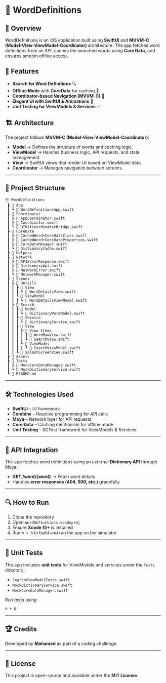 # 📖 WordDefinitions

## 📌 Overview
WordDefinitions is an iOS application built using **SwiftUI** and **MVVM-C (Model-View-ViewModel-Coordinator)** architecture. The app fetches word definitions from an API, caches the searched words using **Core Data**, and ensures smooth offline access.

## 🚀 Features
- **Search for Word Definitions** 🔍
- **Offline Mode** with **CoreData** for caching 🔄
- **Coordinator-based Navigation (MVVM-C)** 📌
- **Elegant UI with SwiftUI & Animations** 🎨
- **Unit Testing for ViewModels & Services** ✅

## 🏗️ Architecture
The project follows **MVVM-C (Model-View-ViewModel-Coordinator)**:
- **Model** → Defines the structure of words and caching logic.
- **ViewModel** → Handles business logic, API requests, and state management.
- **View** → SwiftUI views that render UI based on ViewModel data.
- **Coordinator** → Manages navigation between screens.

---
## 📂 Project Structure
```
📦 WordDefinitions
 ┣ 📂 App
 ┃ ┗ 📜 WordDefinitionsApp.swift
 ┣ 📂 Coordinator
 ┃ ┣ 📜 AppCoordinator.swift
 ┃ ┣ 📜 Coordinator.swift
 ┃ ┗ 📜 UIKitCoordinatorBridge.swift
 ┣ 📂 CoreData
 ┃ ┣ 📜 CachedWord+CoreDataClass.swift
 ┃ ┣ 📜 CachedWord+CoreDataProperties.swift
 ┃ ┣ 📜 CoreDataManager.swift
 ┃ ┗ 📜 DictionaryCache.swift
 ┣ 📂 Helpers
 ┣ 📂 Network
 ┃ ┣ 📜 APIErrorResponse.swift
 ┃ ┣ 📜 DictionaryApi.swift
 ┃ ┣ 📜 NetworkError.swift
 ┃ ┗ 📜 NetworkManager.swift
 ┣ 📂 Scenes
 ┃ ┣ 📂 Details
 ┃ ┃ ┣ 📂 View
 ┃ ┃ ┃ ┗ 📜 WordDetailsView.swift
 ┃ ┃ ┗ 📂 ViewModel
 ┃ ┃ ┃ ┗ 📜 WordDetailsViewModel.swift
 ┃ ┣ 📂 Search
 ┃ ┃ ┣ 📂 Model
 ┃ ┃ ┃ ┗ 📜 DictionaryWordModel.swift
 ┃ ┃ ┣ 📂 Service
 ┃ ┃ ┃ ┗ 📜 DictionaryService.swift
 ┃ ┃ ┣ 📂 View
 ┃ ┃ ┃ ┣ 📂 View Items
 ┃ ┃ ┃ ┃ ┣ 📜 WordRowView.swift
 ┃ ┃ ┃ ┃ ┗ 📜 SearchView.swift
 ┃ ┃ ┃ ┗ 📂 ViewModel
 ┃ ┃ ┃ ┃ ┗ 📜 SearchViewModel.swift
 ┃ ┃ ┗ 📜 SplashScreenView.swift
 ┣ 📂 Assets
 ┣ 📂 Tests
 ┃ ┣ 📜 MockCoreDataManager.swift
 ┃ ┗ 📜 MockDictionaryService.swift
 ┗ 📜 README.md
```

---
## 🛠️ Technologies Used
- **SwiftUI** – UI framework
- **Combine** – Reactive programming for API calls
- **Moya** – Network layer for API requests
- **Core Data** – Caching mechanism for offline mode
- **Unit Testing** – XCTest framework for ViewModels & Services

---
## 📡 API Integration
The app fetches word definitions using an external **Dictionary API** through Moya:
- **GET /word/{word}** → Fetch word details
- Handles **error responses (404, 500, etc.)** gracefully

---
## 🔍 How to Run
1. Clone the repository
2. Open `WordDefinitions.xcodeproj`
3. Ensure **Xcode 15+** is installed
4. Run `⌘ + R` to build and run the app on the simulator

---
## 🧪 Unit Tests
The app includes **unit tests** for ViewModels and services under the `Tests` directory:
- `SearchViewModelTests.swift`
- `MockDictionaryService.swift`
- `MockCoreDataManager.swift`

Run tests using:
```
⌘ + U
```

---
## 🏆 Credits
Developed by **Mohamed** as part of a coding challenge.

---
## 📜 License
This project is open-source and available under the **MIT License**.

